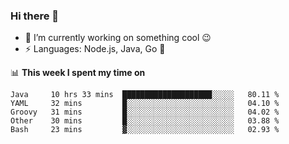 ### Hi there 👋

<!--
**nodejh/nodejh** is a ✨ _special_ ✨ repository because its `README.md` (this file) appears on your GitHub profile.

Here are some ideas to get you started:

- 🔭 I’m currently working on ...
- 🌱 I’m currently learning ...
- 👯 I’m looking to collaborate on ...
- 🤔 I’m looking for help with ...
- 💬 Ask me about ...
- 📫 How to reach me: ...
- 😄 Pronouns: ...
- ⚡ Fun fact: ...
-->

- 🔭 I’m currently working on something cool :wink:
- ⚡ Languages: Node.js, Java, Go :thought_balloon:

📊 **This week I spent my time on**

<!--START_SECTION:waka-->
```text
Java     10 hrs 33 mins  ████████████████████░░░░░   80.11 % 
YAML     32 mins         █░░░░░░░░░░░░░░░░░░░░░░░░   04.10 % 
Groovy   31 mins         █░░░░░░░░░░░░░░░░░░░░░░░░   04.02 % 
Other    30 mins         █░░░░░░░░░░░░░░░░░░░░░░░░   03.88 % 
Bash     23 mins         ▓░░░░░░░░░░░░░░░░░░░░░░░░   02.93 % 
```
<!--END_SECTION:waka-->


<!--
:traffic_light: **Visitors**

![visitors](https://visitor-badge.glitch.me/badge?page_id=nodejh.nodejh)
-->
